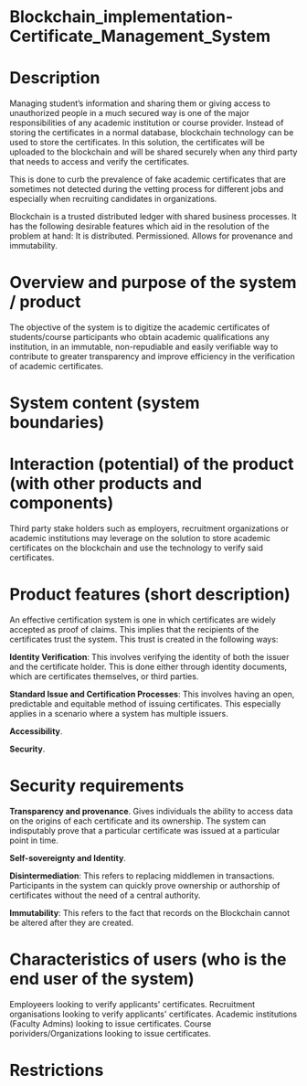 # Blockchain_implementation-Certificate_Management_System

# Description
Managing student’s information and sharing them or giving access to unauthorized people in a much secured way is one of the major responsibilities of any academic institution or course provider. Instead of storing the certificates in a normal database, blockchain technology can be used to store the certificates. In this solution, the certificates will be uploaded to the blockchain and will be shared securely when any third party that needs to access and verify the certificates. 

This is done to curb the prevalence of fake academic certificates that are sometimes not detected during the vetting process for different jobs and especially when recruiting candidates in organizations.

Blockchain is a trusted distributed ledger with shared business processes. It has the following desirable features which aid in the resolution of the problem at hand: 
  It is distributed.
  Permissioned.
  Allows for provenance and immutability.
  
# Overview and purpose of the system / product
The objective of the system is to digitize the academic certificates of students/course participants who obtain academic qualifications any institution, in an immutable, non-repudiable and easily verifiable way to contribute to greater transparency and improve efficiency in the verification of academic certificates.

# System content (system boundaries)

# Interaction (potential) of the product (with other products and components)
Third party stake holders such as employers, recruitment organizations or academic institutions may leverage on the solution to store academic certificates on the blockchain and use the technology to verify said certificates.

# Product features (short description)
An effective certification system is one in which certificates are widely accepted as proof of claims. This implies that the recipients of the certificates trust the system. This trust is created in the following ways: 

**Identity Verification**: This involves verifying the identity of both the issuer and the certificate holder. This is done either through identity documents, which are certificates themselves, or third parties.

**Standard Issue and Certification Processes**: This involves having an open, predictable and equitable method of issuing certificates. This especially applies in a scenario where a system has multiple issuers.

**Accessibility**.

**Security**.

# Security requirements

**Transparency and provenance**. Gives individuals the ability to access data on the origins of each certificate and its ownership. The system can indisputably prove that a particular certificate was issued at a particular point in time.

**Self-sovereignty and Identity**.

**Disintermediation**: This refers to replacing middlemen in transactions. Participants in the system can quickly prove ownership or authorship of certificates without the need of a central authority.

**Immutability**: This refers to the fact that records on the Blockchain cannot be altered after they are created.


# Characteristics of users (who is the end user of the system)
Employeers looking to verify applicants' certificates.
Recruitment organisations looking to verify applicants' certificates.
Academic institutions (Faculty Admins) looking to issue certificates.
Course porividers/Organizations looking to issue certificates.

# Restrictions
